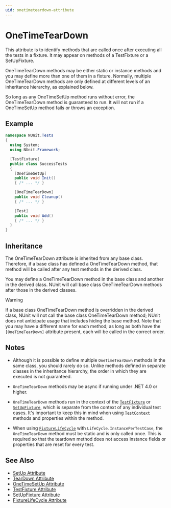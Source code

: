 ```yaml
---
uid: onetimeteardown-attribute
---
```


# OneTimeTearDown

This attribute is to identify methods that are called once after executing all the tests
in a fixture. It may appear on methods of a TestFixture or a SetUpFixture.

OneTimeTearDown methods may be either static or
instance methods and you may define more than one of them in a fixture.
Normally, multiple OneTimeTearDown methods are only defined at different levels
of an inheritance hierarchy, as explained below.

So long as any OneTimeSetUp method runs without error, the OneTimeTearDown method is
guaranteed to run. It will not run if a OneTimeSetUp method fails or throws an
exception.

## Example

```csharp
namespace NUnit.Tests
{
  using System;
  using NUnit.Framework;

  [TestFixture]
  public class SuccessTests
  {
    [OneTimeSetUp]
    public void Init()
    { /* ... */ }

    [OneTimeTearDown]
    public void Cleanup()
    { /* ... */ }

    [Test]
    public void Add()
    { /* ... */ }
  }
}
```

## Inheritance

The OneTimeTearDown attribute is inherited from any base class. Therefore, if a base
class has defined a OneTimeTearDown method, that method will be called
after any test methods in the derived class.

You may define a OneTimeTearDown method
in the base class and another in the derived class. NUnit will call base
class OneTimeTearDown methods after those in the derived classes.

> [!WARNING]
> If a base class OneTimeTearDown method is overridden in the derived class, NUnit will not call the base class OneTimeTearDown method; NUnit does not anticipate usage that includes hiding the base method. Note that you may have a different name for each method; as long as both have the `[OneTimeTearDown]` attribute present, each will be called in the correct order.

## Notes

* Although it is possible to define multiple `OneTimeTearDown` methods in the same class, you should rarely do so. Unlike methods defined in separate classes in the inheritance hierarchy, the order in which they are executed is not guaranteed.

* `OneTimeTearDown` methods may be async if running under .NET 4.0 or higher.

* `OneTimeTearDown` methods run in the context of the [`TestFixture`](xref:testfixtureattribute) or [`SetUpFixture`](xref:setupfixture-attribute), which is separate from the context of any individual test cases. It's important to keep this in mind when using [`TestContext`](xref:testcontext) methods and properties within the method.

* When using  [`FixtureLifeCycle`](xref:fixturelifecycleattribute) with `LifeCycle.InstancePerTestCase`, the `OneTimeTearDown` method must be static and is only called once. This is required so that the teardown method does not access instance fields or properties that are reset for every test.

## See Also

* [SetUp Attribute](setup.md)
* [TearDown Attribute](teardown.md)
* [OneTimeSetUp Attribute](xref:onetimesetup-attribute)
* [TestFixture Attribute](xref:testfixtureattribute)
* [SetUpFixture Attribute](xref:setupfixture-attribute)
* [FixtureLifeCycle Attribute](xref:fixturelifecycleattribute)

